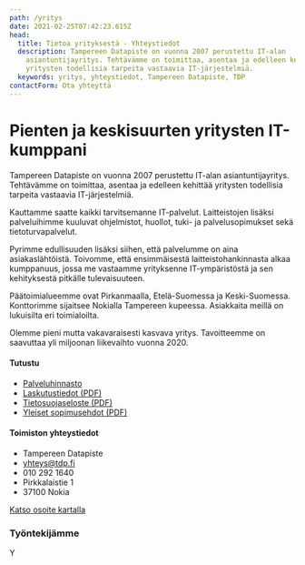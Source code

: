 ```yaml
---
path: /yritys
date: 2021-02-25T07:42:23.615Z
head:
  title: Tietoa yrityksestä - Yhteystiedot
  description: Tampereen Datapiste on vuonna 2007 perustettu IT-alan
    asiantuntijayritys. Tehtävämme on toimittaa, asentaa ja edelleen kehittää
    yritysten todellisia tarpeita vastaavia IT-järjestelmiä.
  keywords: yritys, yhteystiedot, Tampereen Datapiste, TDP
contactForm: Ota yhteyttä
---
```

# Pienten ja keskisuurten yritysten IT-kumppani

<Grid container spacing={2}>

<Grid item xs={12} sm={8}>

Tampereen Datapiste on vuonna 2007 perustettu IT-alan asiantuntijayritys. Tehtävämme on toimittaa, asentaa ja edelleen kehittää yritysten todellisia tarpeita vastaavia IT-järjestelmiä.

Kauttamme saatte kaikki tarvitsemanne IT-palvelut. Laitteistojen lisäksi palveluihimme kuuluvat ohjelmistot, huollot, tuki- ja palvelusopimukset sekä tietoturvapalvelut.

Pyrimme edullisuuden lisäksi siihen, että palvelumme on aina asiakaslähtöistä. Toivomme, että ensimmäisestä laitteistohankinnasta alkaa kumppanuus, jossa me vastaamme yrityksenne IT-ympäristöstä ja sen kehityksestä pitkälle tulevaisuuteen.

Päätoimialueemme ovat Pirkanmaalla, Etelä-Suomessa ja Keski-Suomessa. Konttorimme sijaitsee Nokialla Tampereen kupeessa. Asiakkaita meillä on lukuisilta eri toimialoilta.

Olemme pieni mutta vakavaraisesti kasvava yritys. Tavoitteemme on saavuttaa yli miljoonan liikevaihto vuonna 2020.

</Grid>

<Grid item xs={12} sm={4}>

#### Tutustu

* <a href="/yritys/hinnasto">Palveluhinnasto</a>
* <a href="/assets/laskutustiedot.pdf" target="_blank">Laskutustiedot (PDF)</a> 
* <a href="/assets/tietosuojaseloste.pdf" target="_blank">Tietosuojaseloste (PDF)</a> 
* <a href="/assets/yleiset_sopimusehdot.pdf" target="_blank">Yleiset sopimusehdot (PDF)</a> 

#### Toimiston yhteystiedot

* Tampereen Datapiste
* yhteys@tdp.fi
* 010 292 1640
* Pirkkalaistie 1
* 37100 Nokia

<a href="https://goo.gl/maps/jTq2U2bC1NSFPXEh9">Katso osoite kartalla</a>

</Grid>

</Grid>

### Työntekijämme

<ListOfEmployees />Y